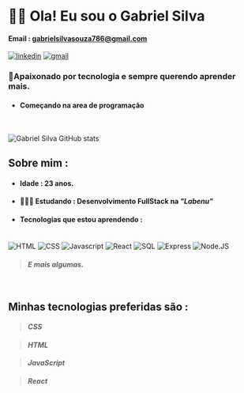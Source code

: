 # 🖐🏻 Ola! Eu sou o Gabriel Silva

#### Email : gabrielsilvasouza786@gmail.com
[![linkedin](https://img.shields.io/badge/LinkedIn-0077B5?style=for-the-badge&logo=linkedin&logoColor=white)](https://www.linkedin.com/in/gabriel-silva-souza-47a220216/)
[![gmail](https://img.shields.io/badge/GitHub-100000?style=for-the-badge&logo=github&logoColor=white)](https://github.com/GabrielSS187/GabrielSS187/)

### 🧐Apaixonado por tecnologia e sempre querendo aprender mais.
- #### Começando na area de programação
<br>

![Gabriel Silva GitHub stats](https://github-readme-stats.vercel.app/api?username=GabrielSS187&show_icons=true&theme=radical)

## Sobre mim :

 - #### Idade : 23 anos.
 - #### 👨🏻‍🎓 Estudando : Desenvolvimento FullStack na ***"Labenu"***
 - #### Tecnologias que estou aprendendo :
<div style  = "display: inline-block;"><br/>
<img align = "center"alt ="HTML" src= "https://img.shields.io/badge/HTML5-E34F26?style=for-the-badge&logo=html5&logoColor=white"/>
<img align = "center"alt ="CSS" src= "https://img.shields.io/badge/CSS3-1572B6?style=for-the-badge&logo=css3&logoColor=white"/>
<img align = "center"alt ="Javascript" src= "https://img.shields.io/badge/JavaScript-F7DF1E?style=for-the-badge&logo=javascript&logoColor=black"/>
<img align = "center"alt ="React" src= "https://img.shields.io/badge/React-20232A?style=for-the-badge&logo=react&logoColor=61DAFB"/>
<img align = "center"alt ="SQL" src= "https://img.shields.io/badge/MySQL-00000F?style=for-the-badge&logo=mysql&logoColor=white"/>
<img align = "center"alt ="Express" src= "https://img.shields.io/badge/Express.js-404D59?style=for-the-badge"/>
<img align = "center"alt ="Node.JS" src= "https://img.shields.io/badge/Node.js-43853D?style=for-the-badge&logo=node.js&logoColor=white"/>

> #### ***E mais algumas.***
<br>

## Minhas tecnologias preferidas são :
>#### ***CSS***

>#### ***HTML***

>#### ***JavaScript***

>#### ***React***
